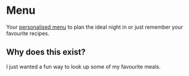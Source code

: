 # Menu

Your [personalised menu](https://atable.github.io/menu) to plan the ideal night in or just remember your favourite recipes.

## Why does this exist?

I just wanted a fun way to look up some of my favourite meals.

